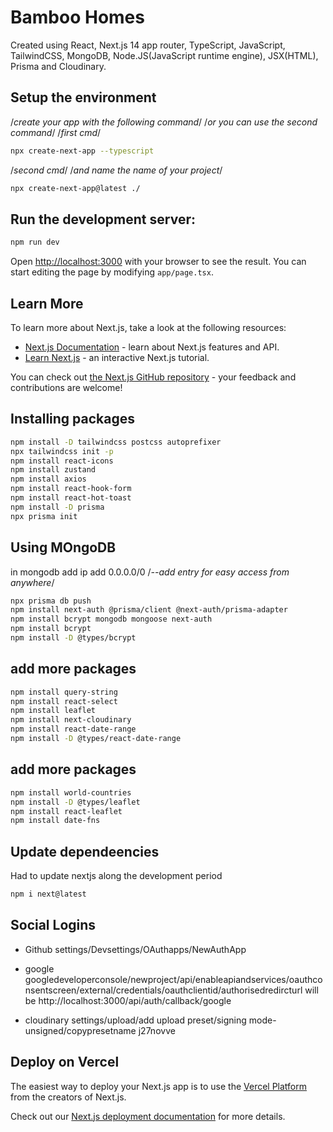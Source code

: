 # Bamboo Homes

Created using React, Next.js 14 app router, TypeScript, JavaScript, TailwindCSS, MongoDB, Node.JS(JavaScript runtime engine), JSX(HTML), Prisma and Cloudinary.

## Setup  the environment

/*create your app with the following command*/
/*or you can use the second command*/
/*first cmd*/
```bash
npx create-next-app --typescript
```
/*second cmd*/
/*and name the name of your project*/
```bash
npx create-next-app@latest ./
```

## Run the development server:

```bash
npm run dev
```

Open [http://localhost:3000](http://localhost:3000) with your browser to see the result.
You can start editing the page by modifying `app/page.tsx`.

## Learn More

To learn more about Next.js, take a look at the following resources:

- [Next.js Documentation](https://nextjs.org/docs) - learn about Next.js features and API.
- [Learn Next.js](https://nextjs.org/learn) - an interactive Next.js tutorial.

You can check out [the Next.js GitHub repository](https://github.com/vercel/next.js/) - your feedback and contributions are welcome!

## Installing packages
```bash
npm install -D tailwindcss postcss autoprefixer
npx tailwindcss init -p
npm install react-icons
npm install zustand
npm install axios
npm install react-hook-form
npm install react-hot-toast
npm install -D prisma
npx prisma init
```
## Using MOngoDB
in mongodb add ip add 0.0.0.0/0 /*--add entry for easy access from anywhere*/

```bash
npx prisma db push
npm install next-auth @prisma/client @next-auth/prisma-adapter
npm install bcrypt mongodb mongoose next-auth
npm install bcrypt
npm install -D @types/bcrypt
```

## add more packages
```bash
npm install query-string
npm install react-select
npm install leaflet
npm install next-cloudinary
npm install react-date-range
npm install -D @types/react-date-range
```

## add more packages
```bash
npm install world-countries
npm install -D @types/leaflet
npm install react-leaflet
npm install date-fns
```

## Update dependeencies
Had to update nextjs along the development period

```bash
npm i next@latest
```

## Social Logins
* Github
settings/Devsettings/OAuthapps/NewAuthApp

* google
googledeveloperconsole/newproject/api/enableapiandservices/oauthconsentscreen/external/credentials/oauthclientid/authorisedredircturl will be http://localhost:3000/api/auth/callback/google

* cloudinary
settings/upload/add upload preset/signing mode-unsigned/copypresetname j27novve

## Deploy on Vercel

The easiest way to deploy your Next.js app is to use the [Vercel Platform](https://vercel.com/new?utm_medium=default-template&filter=next.js&utm_source=create-next-app&utm_campaign=create-next-app-readme) from the creators of Next.js.

Check out our [Next.js deployment documentation](https://nextjs.org/docs/deployment) for more details.

